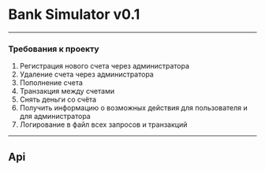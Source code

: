 # Bank Simulator v0.1
___
### Требования к проекту
1. Регистрация нового счета через администратора 
2. Удаление счета через администратора 
3. Пополнение счета 
4. Транзакция между счетами
5. Снять деньги со счёта 
6. Получить информацию о возможных действия для пользователя и для администратора
7. Логирование в файл всех запросов и транзакций

___
## Api
